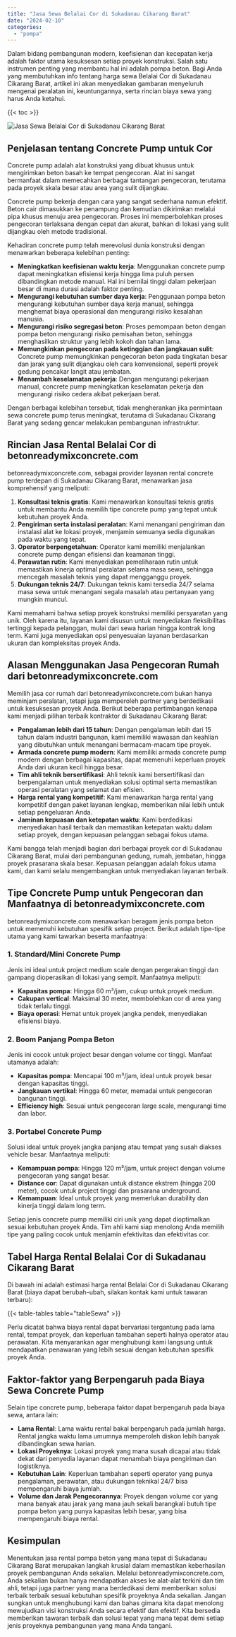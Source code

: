 ```yaml
---
title: "Jasa Sewa Belalai Cor di Sukadanau Cikarang Barat"
date: "2024-02-10"
categories: 
  - "pompa"
---
```


Dalam bidang pembangunan modern, keefisienan dan kecepatan kerja adalah faktor utama kesuksesan setiap proyek konstruksi. Salah satu instrumen penting yang membantu hal ini adalah pompa beton. Bagi Anda yang membutuhkan info tentang harga sewa Belalai Cor di Sukadanau Cikarang Barat, artikel ini akan menyediakan gambaran menyeluruh mengenai peralatan ini, keuntungannya, serta rincian biaya sewa yang harus Anda ketahui.

{{< toc >}}

![Jasa Sewa Belalai Cor di Sukadanau Cikarang Barat](https://betoncor8.github.io/pump/concrete-pump%20(3).png)

## Penjelasan tentang Concrete Pump untuk Cor

Concrete pump adalah alat konstruksi yang dibuat khusus untuk mengirimkan beton basah ke tempat pengecoran. Alat ini sangat bermanfaat dalam memecahkan berbagai tantangan pengecoran, terutama pada proyek skala besar atau area yang sulit dijangkau.

Concrete pump bekerja dengan cara yang sangat sederhana namun efektif. Beton cair dimasukkan ke penampung dan kemudian dikirimkan melalui pipa khusus menuju area pengecoran. Proses ini memperbolehkan proses pengecoran terlaksana dengan cepat dan akurat, bahkan di lokasi yang sulit dijangkau oleh metode tradisional.

Kehadiran concrete pump telah merevolusi dunia konstruksi dengan menawarkan beberapa kelebihan penting:

- **Meningkatkan keefisienan waktu kerja**: Menggunakan concrete pump dapat meningkatkan efisiensi kerja hingga lima puluh persen dibandingkan metode manual. Hal ini bernilai tinggi dalam pekerjaan besar di mana durasi adalah faktor penting.
- **Mengurangi kebutuhan sumber daya kerja**: Penggunaan pompa beton mengurangi kebutuhan sumber daya kerja manual, sehingga menghemat biaya operasional dan mengurangi risiko kesalahan manusia.
- **Mengurangi risiko segregasi beton**: Proses pemompaan beton dengan pompa beton mengurangi risiko pemisahan beton, sehingga menghasilkan struktur yang lebih kokoh dan tahan lama.
- **Memungkinkan pengecoran pada ketinggian dan jangkauan sulit**: Concrete pump memungkinkan pengecoran beton pada tingkatan besar dan jarak yang sulit dijangkau oleh cara konvensional, seperti proyek gedung pencakar langit atau jembatan.
- **Menambah keselamatan pekerja**: Dengan mengurangi pekerjaan manual, concrete pump meningkatkan keselamatan pekerja dan mengurangi risiko cedera akibat pekerjaan berat.

Dengan berbagai kelebihan tersebut, tidak mengherankan jika permintaan sewa concrete pump terus meningkat, terutama di Sukadanau Cikarang Barat yang sedang gencar melakukan pembangunan infrastruktur.

## Rincian Jasa Rental Belalai Cor di betonreadymixconcrete.com

betonreadymixconcrete.com, sebagai provider layanan rental concrete pump terdepan di Sukadanau Cikarang Barat, menawarkan jasa komprehensif yang meliputi:

1. **Konsultasi teknis gratis**: Kami menawarkan konsultasi teknis gratis untuk membantu Anda memilih tipe concrete pump yang tepat untuk kebutuhan proyek Anda.
2. **Pengiriman serta instalasi peralatan**: Kami menangani pengiriman dan instalasi alat ke lokasi proyek, menjamin semuanya sedia digunakan pada waktu yang tepat.
3. **Operator berpengetahuan**: Operator kami memiliki menjalankan concrete pump dengan efisiensi dan keamanan tinggi.
4. **Perawatan rutin**: Kami menyediakan pemeliharaan rutin untuk memastikan kinerja optimal peralatan selama masa sewa, sehingga mencegah masalah teknis yang dapat mengganggu proyek.
5. **Dukungan teknis 24/7**: Dukungan teknis kami tersedia 24/7 selama masa sewa untuk menangani segala masalah atau pertanyaan yang mungkin muncul.

Kami memahami bahwa setiap proyek konstruksi memiliki persyaratan yang unik. Oleh karena itu, layanan kami disusun untuk menyediakan fleksibilitas tertinggi kepada pelanggan, mulai dari sewa harian hingga kontrak long term. Kami juga menyediakan opsi penyesuaian layanan berdasarkan ukuran dan kompleksitas proyek Anda.

## Alasan Menggunakan Jasa Pengecoran Rumah dari betonreadymixconcrete.com

Memilih jasa cor rumah dari betonreadymixconcrete.com bukan hanya meminjam peralatan, tetapi juga memperoleh partner yang berdedikasi untuk kesuksesan proyek Anda. Berikut beberapa pertimbangan kenapa kami menjadi pilihan terbaik kontraktor di Sukadanau Cikarang Barat:

- **Pengalaman lebih dari 15 tahun**: Dengan pengalaman lebih dari 15 tahun dalam industri bangunan, kami memiliki wawasan dan keahlian yang dibutuhkan untuk menangani bermacam-macam tipe proyek.
- **Armada concrete pump modern**: Kami memiliki armada concrete pump modern dengan berbagai kapasitas, dapat memenuhi keperluan proyek Anda dari ukuran kecil hingga besar.
- **Tim ahli teknik bersertifikasi**: Ahli teknik kami bersertifikasi dan berpengalaman untuk menyediakan solusi optimal serta memastikan operasi peralatan yang selamat dan efisien.
- **Harga rental yang kompetitif**: Kami menawarkan harga rental yang kompetitif dengan paket layanan lengkap, memberikan nilai lebih untuk setiap pengeluaran Anda.
- **Jaminan kepuasan dan ketepatan waktu**: Kami berdedikasi menyediakan hasil terbaik dan memastikan ketepatan waktu dalam setiap proyek, dengan kepuasan pelanggan sebagai fokus utama.

Kami bangga telah menjadi bagian dari berbagai proyek cor di Sukadanau Cikarang Barat, mulai dari pembangunan gedung, rumah, jembatan, hingga proyek prasarana skala besar. Kepuasan pelanggan adalah fokus utama kami, dan kami selalu mengembangkan untuk menyediakan layanan terbaik.

## Tipe Concrete Pump untuk Pengecoran dan Manfaatnya di betonreadymixconcrete.com

betonreadymixconcrete.com menawarkan beragam jenis pompa beton untuk memenuhi kebutuhan spesifik setiap project. Berikut adalah tipe-tipe utama yang kami tawarkan beserta manfaatnya:

### 1\. Standard/Mini Concrete Pump

Jenis ini ideal untuk project medium scale dengan pergerakan tinggi dan gampang dioperasikan di lokasi yang sempit. Manfaatnya meliputi:

- **Kapasitas pompa**: Hingga 60 m³/jam, cukup untuk proyek medium.
- **Cakupan vertical**: Maksimal 30 meter, membolehkan cor di area yang tidak terlalu tinggi.
- **Biaya operasi**: Hemat untuk proyek jangka pendek, menyediakan efisiensi biaya.

### 2\. Boom Panjang Pompa Beton

Jenis ini cocok untuk project besar dengan volume cor tinggi. Manfaat utamanya adalah:

- **Kapasitas pompa**: Mencapai 100 m³/jam, ideal untuk proyek besar dengan kapasitas tinggi.
- **Jangkauan vertikal**: Hingga 60 meter, memadai untuk pengecoran bangunan tinggi.
- **Efficiency high**: Sesuai untuk pengecoran large scale, mengurangi time dan labor.

### 3\. Portabel Concrete Pump

Solusi ideal untuk proyek jangka panjang atau tempat yang susah diakses vehicle besar. Manfaatnya meliputi:

- **Kemampuan pompa**: Hingga 120 m³/jam, untuk project dengan volume pengecoran yang sangat besar.
- **Distance cor**: Dapat digunakan untuk distance ekstrem (hingga 200 meter), cocok untuk project tinggi dan prasarana underground.
- **Kemampuan**: Ideal untuk proyek yang memerlukan durability dan kinerja tinggi dalam long term.

Setiap jenis concrete pump memiliki ciri unik yang dapat dioptimalkan sesuai kebutuhan proyek Anda. Tim ahli kami siap menolong Anda memilih tipe yang paling cocok untuk menjamin efektivitas dan efektivitas cor.

## Tabel Harga Rental Belalai Cor di Sukadanau Cikarang Barat

Di bawah ini adalah estimasi harga rental Belalai Cor di Sukadanau Cikarang Barat (biaya dapat berubah-ubah, silakan kontak kami untuk tawaran terbaru):

{{< table-tables table="tableSewa" >}}

Perlu dicatat bahwa biaya rental dapat bervariasi tergantung pada lama rental, tempat proyek, dan keperluan tambahan seperti halnya operator atau perawatan. Kita menyarankan agar menghubungi kami langsung untuk mendapatkan penawaran yang lebih sesuai dengan kebutuhan spesifik proyek Anda.

## Faktor-faktor yang Berpengaruh pada Biaya Sewa Concrete Pump

Selain tipe concrete pump, beberapa faktor dapat berpengaruh pada biaya sewa, antara lain:

- **Lama Rental**: Lama waktu rental bakal berpengaruh pada jumlah harga. Rental jangka waktu lama umumnya memperoleh diskon lebih banyak dibandingkan sewa harian.
- **Lokasi Proyeknya**: Lokasi proyek yang mana susah dicapai atau tidak dekat dari penyedia layanan dapat menambah biaya pengiriman dan logistiknya.
- **Kebutuhan Lain**: Keperluan tambahan seperti operator yang punya pengalaman, perawatan, atau dukungan teknikal 24/7 bisa mempengaruhi biaya jumlah.
- **Volume dan Jarak Pengecorannya**: Proyek dengan volume cor yang mana banyak atau jarak yang mana jauh sekali barangkali butuh tipe pompa beton yang punya kapasitas lebih besar, yang bisa mempengaruhi biaya rental.

## Kesimpulan

Menentukan jasa rental pompa beton yang mana tepat di Sukadanau Cikarang Barat merupakan langkah krusial dalam memastikan keberhasilan proyek pembangunan Anda sekalian. Melalui betonreadymixconcrete.com, Anda sekalian bukan hanya mendapatkan akses ke alat-alat terkini dan tim ahli, tetapi juga partner yang mana berdedikasi demi memberikan solusi terbaik terbaik sesuai kebutuhan spesifik proyeknya Anda sekalian. Jangan sungkan untuk menghubungi kami dan bahas gimana kita dapat menolong mewujudkan visi konstruksi Anda secara efektif dan efektif. Kita bersedia memberikan tawaran terbaik dan solusi tepat yang mana tepat demi setiap jenis proyeknya pembangunan yang mana Anda tangani.
